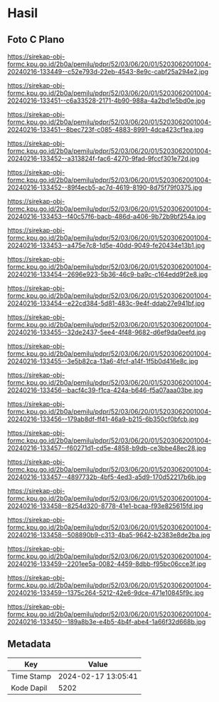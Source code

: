 # Hasil

## Foto C Plano

https://sirekap-obj-formc.kpu.go.id/2b0a/pemilu/pdpr/52/03/06/20/01/5203062001004-20240216-133449--c52e793d-22eb-4543-8e9c-cabf25a294e2.jpg

https://sirekap-obj-formc.kpu.go.id/2b0a/pemilu/pdpr/52/03/06/20/01/5203062001004-20240216-133451--c6a33528-2171-4b90-988a-4a2bd1e5bd0e.jpg

https://sirekap-obj-formc.kpu.go.id/2b0a/pemilu/pdpr/52/03/06/20/01/5203062001004-20240216-133451--8bec723f-c085-4883-8991-4dca423cf1ea.jpg

https://sirekap-obj-formc.kpu.go.id/2b0a/pemilu/pdpr/52/03/06/20/01/5203062001004-20240216-133452--a313824f-fac6-4270-9fad-9fccf301e72d.jpg

https://sirekap-obj-formc.kpu.go.id/2b0a/pemilu/pdpr/52/03/06/20/01/5203062001004-20240216-133452--89f4ecb5-ac7d-4619-8190-8d75f79f0375.jpg

https://sirekap-obj-formc.kpu.go.id/2b0a/pemilu/pdpr/52/03/06/20/01/5203062001004-20240216-133453--f40c57f6-bacb-486d-a406-9b72b9bf254a.jpg

https://sirekap-obj-formc.kpu.go.id/2b0a/pemilu/pdpr/52/03/06/20/01/5203062001004-20240216-133453--a475e7c8-1d5e-40dd-9049-fe20434e13b1.jpg

https://sirekap-obj-formc.kpu.go.id/2b0a/pemilu/pdpr/52/03/06/20/01/5203062001004-20240216-133454--2696e923-5b36-46c9-ba9c-c164edd9f2e8.jpg

https://sirekap-obj-formc.kpu.go.id/2b0a/pemilu/pdpr/52/03/06/20/01/5203062001004-20240216-133454--e22cd384-5d81-483c-9e4f-ddab27e941bf.jpg

https://sirekap-obj-formc.kpu.go.id/2b0a/pemilu/pdpr/52/03/06/20/01/5203062001004-20240216-133455--32de2437-5ee4-4f48-9682-d6ef9da0eefd.jpg

https://sirekap-obj-formc.kpu.go.id/2b0a/pemilu/pdpr/52/03/06/20/01/5203062001004-20240216-133455--3e5b82ca-13a6-4fcf-a14f-1f5b0d416e8c.jpg

https://sirekap-obj-formc.kpu.go.id/2b0a/pemilu/pdpr/52/03/06/20/01/5203062001004-20240216-133456--bacf4c39-f1ca-424a-b646-f5a07aaa03be.jpg

https://sirekap-obj-formc.kpu.go.id/2b0a/pemilu/pdpr/52/03/06/20/01/5203062001004-20240216-133456--179ab8df-ff41-46a9-b215-6b350cf0bfcb.jpg

https://sirekap-obj-formc.kpu.go.id/2b0a/pemilu/pdpr/52/03/06/20/01/5203062001004-20240216-133457--f60271d1-cd5e-4858-b9db-ce3bbe48ec28.jpg

https://sirekap-obj-formc.kpu.go.id/2b0a/pemilu/pdpr/52/03/06/20/01/5203062001004-20240216-133457--4897732b-4bf5-4ed3-a5d9-170d52217b6b.jpg

https://sirekap-obj-formc.kpu.go.id/2b0a/pemilu/pdpr/52/03/06/20/01/5203062001004-20240216-133458--8254d320-8778-41e1-bcaa-f93e825615fd.jpg

https://sirekap-obj-formc.kpu.go.id/2b0a/pemilu/pdpr/52/03/06/20/01/5203062001004-20240216-133458--508890b9-c313-4ba5-9642-b2383e8de2ba.jpg

https://sirekap-obj-formc.kpu.go.id/2b0a/pemilu/pdpr/52/03/06/20/01/5203062001004-20240216-133459--2201ee5a-0082-4459-8dbb-f95bc06cce3f.jpg

https://sirekap-obj-formc.kpu.go.id/2b0a/pemilu/pdpr/52/03/06/20/01/5203062001004-20240216-133459--1375c264-5212-42e6-9dce-471e10845f9c.jpg

https://sirekap-obj-formc.kpu.go.id/2b0a/pemilu/pdpr/52/03/06/20/01/5203062001004-20240216-133450--189a8b3e-e4b5-4b4f-abe4-1a66f32d668b.jpg


## Metadata

| Key        | Value               |
| ---------- | ------------------- |
| Time Stamp | 2024-02-17 13:05:41 |
| Kode Dapil | 5202                |



